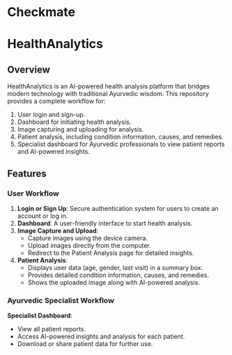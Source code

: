 # Checkmate

# HealthAnalytics

## Overview
HealthAnalytics is an AI-powered health analysis platform that bridges modern technology with traditional Ayurvedic wisdom. This repository provides a complete workflow for:

1. User login and sign-up.
2. Dashboard for initiating health analysis.
3. Image capturing and uploading for analysis.
4. Patient analysis, including condition information, causes, and remedies.
5. Specialist dashboard for Ayurvedic professionals to view patient reports and AI-powered insights.

## Features

### User Workflow
1. **Login or Sign Up**: Secure authentication system for users to create an account or log in.
2. **Dashboard**: A user-friendly interface to start health analysis.
3. **Image Capture and Upload**:
   - Capture images using the device camera.
   - Upload images directly from the computer.
   - Redirect to the Patient Analysis page for detailed insights.
4. **Patient Analysis**:
   - Displays user data (age, gender, last visit) in a summary box.
   - Provides detailed condition information, causes, and remedies.
   - Shows the uploaded image along with AI-powered analysis.

### Ayurvedic Specialist Workflow
 **Specialist Dashboard**:
   - View all patient reports.
   - Access AI-powered insights and analysis for each patient.
   - Download or share patient data for further use.
